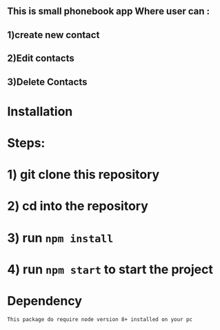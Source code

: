 ## This is small phonebook app Where user can :

## 1)create new contact

## 2)Edit contacts

## 3)Delete Contacts

# Installation

# Steps:

# 1) git clone this repository

# 2) cd into the repository

# 3) run `npm install`

# 4) run `npm start` to start the project

# Dependency

    This package do require node version 8+ installed on your pc
